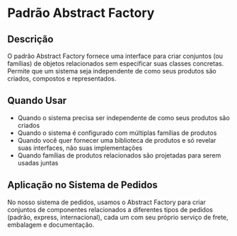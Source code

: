 # Padrão Abstract Factory

## Descrição
O padrão Abstract Factory fornece uma interface para criar conjuntos (ou famílias) de objetos relacionados sem especificar suas classes concretas. Permite que um sistema seja independente de como seus produtos são criados, compostos e representados.

## Quando Usar
- Quando o sistema precisa ser independente de como seus produtos são criados
- Quando o sistema é configurado com múltiplas famílias de produtos
- Quando você quer fornecer uma biblioteca de produtos e só revelar suas interfaces, não suas implementações
- Quando famílias de produtos relacionados são projetadas para serem usadas juntas

## Aplicação no Sistema de Pedidos
No nosso sistema de pedidos, usamos o Abstract Factory para criar conjuntos de componentes relacionados a diferentes tipos de pedidos (padrão, express, internacional), cada um com seu próprio serviço de frete, embalagem e documentação.
